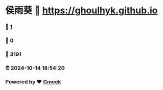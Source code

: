# 侯雨葵 :link: https://ghoulhyk.github.io 
### :page_facing_up: [1](https://ghoulhyk.github.io/tag.html) 
### :speech_balloon: 0 
### :hibiscus: 3191 
### :alarm_clock: 2024-10-14 18:54:20 
### Powered by :heart: [Gmeek](https://github.com/Meekdai/Gmeek)
